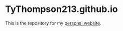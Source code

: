 # TyThompson213.github.io

This is the repository for my [personal website](https://tythompson213.github.io/).

